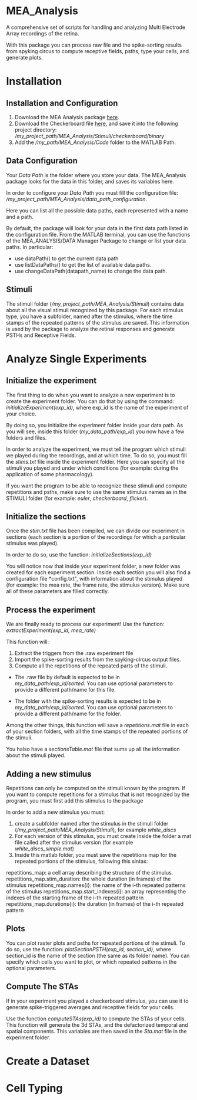 # MEA_Analysis

A comprehensive set of scripts for handling and analyzing Multi Electrode Array recordings of the retina.

With this package you can process raw file and the spike-sorting results from spyking circus to compute receptive fields, psths, type your cells, and generate plots.

# Installation

## Installation and Configuration
1. Download the MEA Analysis package [here](https://github.com/jagorn/MEA-Analysis).
2. Download the Checkerboard file [here](https://drive.google.com/file/d/1pBHTdfZaLZumMlbEKDsI1TqGR8F5ZnIC/view?usp=sharing), and save it into the following project directory:
*/my_project_path/MEA_Analysis/Stimuli/checkerboard/binary*
3. Add the */my_path/MEA_Analysis/Code* folder to the MATLAB Path. 

## Data Configuration
Your *Data Path* is the folder where you store your data.
The MEA_Analysis package looks for the data in this folder, and saves its variables here. 

In order to configure your *Data Path* you must fill the configuration file:
*/my_project_path/MEA_Analysis/data_path_configuration*.

Here you can list all the possible data paths, each represented with a name and a path.

By default, the package will look for your data in the first data path listed in the configuration file.
From the MATLAB terminal, you can use the functions of the MEA_ANALYSIS/DATA Manager Package to change or list your data paths.
In particular:
  * use dataPath() to get the current data path
  * use listDataPaths() to get the list of available data paths.
  * use changeDataPath(datapath_name) to change the data path.
  
## Stimuli 
The stimuli folder (*/my_project_path/MEA_Analysis/Stimuli*) contains data about all the visual stimuli recognized by this package.
For each stimulus type, you have a subfolder, named after the stimulus, where the time stamps of the repeated patterns of the stimulus are saved.
This information is used by the package to analyze the retinal responses and generate PSTHs and Receptive Fields.


# Analyze Single Experiments

## Initialize the experiment
The first thing to do when you want to analyze a new experiment is to create the experiment folder.
You can do that by using the command:
*initializeExperiment(exp_id)*, where exp_id is the name of the experiment of your choice.

By doing so, you initialize the experiment folder inside your data path.
As you will see, inside this folder (*my_data_path/exp_id*) you now have a few folders and files.

In order to analyze the experiment, we must tell the program which stimuli we played during the recordings, and at which time.
To do so, you must fill the *stims.txt* file inside the experiment folder.
Here you can specify all the stimuli you played and under which conditions (for example: during the application of some pharmacology).

If you want the program to be able to recognize these stimuli and compute repetitions and psths, make sure to use the same stimulus names as in the STIMULI folder (for example: *euler*, *checkerboard*, *flicker*).

## Initialize the sections
Once the *stim.txt* file has been compiled, we can divide our experiment in sections (each section is a portion of the recordings for which a particular stimulus was played).

In order to do so, use the function:
*initializeSections(exp_id)*

You will notice now that inside your experiment folder, a new folder was created for each experiment section.
Inside each section you will also find a configuration file *config.txt", with information about the stimulus played
(for example: the mea rate, the frame rate, the stimulus version).
Make sure all of these parameters are filled correctly.

## Process the experiment
We are finally ready to process our experiment!
Use the function: 
*extractExperiment(exp_id, mea_rate)*

This function will:
1. Extract the triggers from the .raw experiment file
2. Import the spike-sorting results from the spyking-circus output files.
3. Compute all the repetitions of the repeated parts of the stimuli.

* The .raw file by default is expected to be in *my_data_path/exp_id/sorted*. 
You can use optional parameters to provide a different path/name for this file.

* The folder with the spike-sorting results is expected to be in *my_data_path/exp_id/sorted*. 
You can use optional parameters to provide a different path/name for the folder.


Among the other things, this function will save a *repetitions.mat* file in each of your section folders, with all the time stamps of the repeated portions of the stimuli.

You halso have a *sectionsTable.mat* file that sums up all the information about the stimuli played.

## Adding a new stimulus
Repetitions can only be computed on the stimuli known by the program.
If you want to compute repetitions for a stimulus that is not recognized by the program, you must first add this stimulus to the package

In order to add a new stimulus you must:
1. create a subfolder named after the stimulus in the stimuli folder (*/my_project_path/MEA_Analysis/Stimuli*), for example *white_discs*
2. For each version of this stimulus, you must create inside the folder a mat file called after the stimulus version (for example *white_discs_simple.mat*)
3. Inside this matlab folder, you must save the repetitions map for the repeated portions of the stimulus, following this sintax:

repetitions_map: a cell array describing the structure of the stimulus.
    repetitions_map.stim_duration: the whole duration (in frames) of the stimulus
    repetitions_map.names{i}: the name of the i-th repeated patterns of the stimulus
    repetitions_map.start_indexes{i}: an array representing the indexes of the starting frame of the i-th repeated pattern
    repetitions_map.durations{i}: the duration (in frames) of the i-th repeated pattern

## Plots
You can plot raster plots and psths for repeated portions of the stimuli.
To do so, use the function: *plotSectionPSTH(exp_id, section_id)*, where section_id is the name of the section (the same as its folder name).
You can specify which cells you want to plot, or which repeated patterns in the optional parameters.


## Compute The STAs
If in your experiment you played a checkerboard stimulus, you can use it to generate spike-triggered averages and receptive fields for your cells.

Use the function *computeSTAs(exp_id)* to compute the STAs of your cells.
This function will generate the 3d STAs, and the defactorized temporal and spatial components.
This variables are then saved in the *Sta.mat* file in the experiment folder.

# Create a Dataset


# Cell Typing


